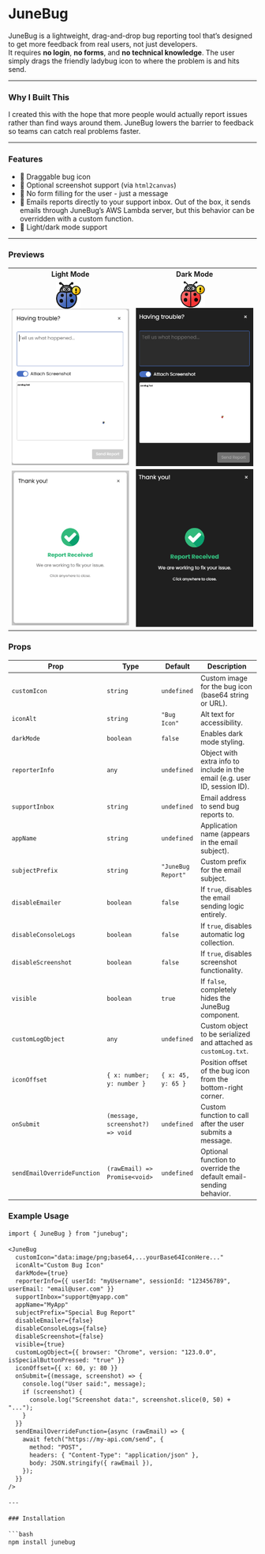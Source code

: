 # JuneBug

JuneBug is a lightweight, drag-and-drop bug reporting tool that’s designed to get more feedback from real users, not just developers.  
It requires **no login**, **no forms**, and **no technical knowledge**. The user simply drags the friendly ladybug icon to where the problem is and hits send.

---

### Why I Built This

I created this with the hope that more people would actually report issues rather than find ways around them. JuneBug lowers the barrier to feedback so teams can catch real problems faster.

---

### Features

- 🐞 Draggable bug icon
- 📸 Optional screenshot support (via `html2canvas`)
- 📝 No form filling for the user - just a message
- 📧 Emails reports directly to your support inbox. Out of the box, it sends emails through JuneBug’s AWS Lambda server, but this behavior can be overridden with a custom function.
- 🌙 Light/dark mode support

---

### Previews

<table>
  <tr>
    <th>Light Mode</th>
    <th>Dark Mode</th>
  </tr>
  <tr>
    <td align="center">
      <img src="https://github.com/jeffalo13/junebug/blob/main/assets/images/JuneBugIcon.png" width="50" style="vertical-align:middle;margin-right:8px;"/>
      <img src="https://github.com/jeffalo13/junebug/blob/main/assets/images/user-popup-input-light-preview.png" width="250" style="vertical-align:middle;"/>
    </td>
    <td align="center">
      <img src="https://github.com/jeffalo13/junebug/blob/main/assets/images/JuneBugIconDarkMode.png" width="50" style="vertical-align:middle;margin-right:8px;"/>
      <img src="https://github.com/jeffalo13/junebug/blob/main/assets/images/user-popup-input-dark-preview.png" width="250" style="vertical-align:middle;"/>
    </td>
  </tr>
  <tr>
    <td align="center">
      <img src="https://github.com/jeffalo13/junebug/blob/main/assets/images/bug-submitted-light-preview.png" width="250"/>
    </td>
    <td align="center">
      <img src="https://github.com/jeffalo13/junebug/blob/main/assets/images/bug-submitted-dark-preview.png" width="250"/>
    </td>
  </tr>
</table>

### Props

| Prop                         | Type                              | Default                  | Description                                                                 |
|------------------------------|-----------------------------------|--------------------------|-----------------------------------------------------------------------------|
| `customIcon`                 | `string`                          | `undefined`              | Custom image for the bug icon (base64 string or URL).                       |
| `iconAlt`                    | `string`                          | `"Bug Icon"`             | Alt text for accessibility.                                                |
| `darkMode`                   | `boolean`                         | `false`                  | Enables dark mode styling.                                                 |
| `reporterInfo`              | `any`                             | `undefined`              | Object with extra info to include in the email (e.g. user ID, session ID). |
| `supportInbox`              | `string`                          | `undefined`              | Email address to send bug reports to.                                      |
| `appName`                    | `string`                          | `undefined`              | Application name (appears in the email subject).                           |
| `subjectPrefix`             | `string`                          | `"JuneBug Report"`       | Custom prefix for the email subject.                                       |
| `disableEmailer`            | `boolean`                         | `false`                  | If `true`, disables the email sending logic entirely.                      |
| `disableConsoleLogs`        | `boolean`                         | `false`                  | If `true`, disables automatic log collection.                              |
| `disableScreenshot`         | `boolean`                         | `false`                  | If `true`, disables screenshot functionality.                              |
| `visible`                   | `boolean`                         | `true`                   | If `false`, completely hides the JuneBug component.                        |
| `customLogObject`           | `any`                             | `undefined`              | Custom object to be serialized and attached as `customLog.txt`.            |
| `iconOffset`                | `{ x: number; y: number }`        | `{ x: 45, y: 65 }`       | Position offset of the bug icon from the bottom-right corner.              |
| `onSubmit`                  | `(message, screenshot?) => void`  | `undefined`              | Custom function to call after the user submits a message.                  |
| `sendEmailOverrideFunction` | `(rawEmail) => Promise<void>`     | `undefined`              | Optional function to override the default email-sending behavior.          |

### Example Usage

```tsx
import { JuneBug } from "junebug";

<JuneBug
  customIcon="data:image/png;base64,...yourBase64IconHere..."
  iconAlt="Custom Bug Icon"
  darkMode={true}
  reporterInfo={{ userId: "myUsername", sessionId: "123456789", userEmail: "email@user.com" }}
  supportInbox="support@myapp.com"
  appName="MyApp"
  subjectPrefix="Special Bug Report"
  disableEmailer={false}
  disableConsoleLogs={false}
  disableScreenshot={false}
  visible={true}
  customLogObject={{ browser: "Chrome", version: "123.0.0", isSpecialButtonPressed: "true" }}
  iconOffset={{ x: 60, y: 80 }}
  onSubmit={(message, screenshot) => {
    console.log("User said:", message);
    if (screenshot) {
      console.log("Screenshot data:", screenshot.slice(0, 50) + "...");
    }
  }}
  sendEmailOverrideFunction={async (rawEmail) => {
    await fetch("https://my-api.com/send", {
      method: "POST",
      headers: { "Content-Type": "application/json" },
      body: JSON.stringify({ rawEmail }),
    });
  }}
/>

---

### Installation

```bash
npm install junebug
